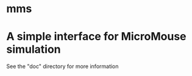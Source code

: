 mms
===
A simple interface for MicroMouse simulation
============================================
See the "doc" directory for more information
